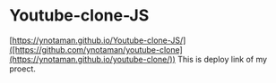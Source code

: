 # Youtube-clone-JS
[https://ynotaman.github.io/Youtube-clone-JS/]([https://github.com/ynotaman/youtube-clone](https://ynotaman.github.io/youtube-clone/))
This is deploy link of my proect.
